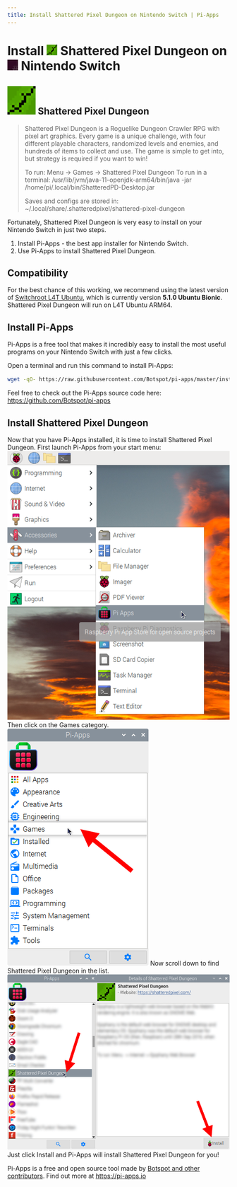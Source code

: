 ```yaml
---
title: Install Shattered Pixel Dungeon on Nintendo Switch | Pi-Apps
---
```

<div class="simple-install-content content">

# Install <img src="/img/app-icons/Shattered Pixel Dungeon/icon-64.png" height=24> Shattered Pixel Dungeon on <img src=/img/other-icons/switchroot-icon.png height=24> Nintendo Switch

## <img src="/img/app-icons/Shattered Pixel Dungeon/icon-64.png"> Shattered Pixel Dungeon
> Shattered Pixel Dungeon is a Roguelike Dungeon Crawler RPG with pixel art graphics.
> Every game is a unique challenge, with four different playable characters, randomized levels and enemies, and hundreds of items to collect and use.
> The game is simple to get into, but strategy is required if you want to win!
> 
> To run: Menu -> Games -> Shattered Pixel Dungeon
> To run in a terminal: /usr/lib/jvm/java-11-openjdk-arm64/bin/java -jar /home/pi/.local/bin/ShatteredPD-Desktop.jar
> 
> Saves and configs are stored in: ~/.local/share/.shatteredpixel/shattered-pixel-dungeon

Fortunately, Shattered Pixel Dungeon is very easy to install on your Nintendo Switch in just two steps.
1. Install Pi-Apps - the best app installer for Nintendo Switch.
2. Use Pi-Apps to install Shattered Pixel Dungeon.
</div>
<div class="simple-install-content content">

## Compatibility
For the best chance of this working, we recommend using the latest version of [Switchroot L4T Ubuntu](https://wiki.switchroot.org/en/Linux/Ubuntu-Install-Guide), which is currently version **5.1.0 Ubuntu Bionic**.
Shattered Pixel Dungeon will run on L4T Ubuntu ARM64.
</div>
<div class="simple-install-content content">

## Install Pi-Apps

Pi-Apps is a free tool that makes it incredibly easy to install the most useful programs on your Nintendo Switch with just a few clicks.

Open a terminal and run this command to install Pi-Apps:
```bash
wget -qO- https://raw.githubusercontent.com/Botspot/pi-apps/master/install | bash
```
Feel free to check out the Pi-Apps source code here: https://github.com/Botspot/pi-apps
</div>
<div class="simple-install-content content">

## Install Shattered Pixel Dungeon

Now that you have Pi-Apps installed, it is time to install Shattered Pixel Dungeon.
First launch Pi-Apps from your start menu:
<img src="/img/start-menu.png">
Then click on the Games category.
<img src="/img/category-selections/Games.png">
Now scroll down to find Shattered Pixel Dungeon in the list.
<img src="/img/app-icons/Shattered Pixel Dungeon/app-selection.png">
Just click Install and Pi-Apps will install Shattered Pixel Dungeon for you!
</div>
<div class="simple-install-content content">

Pi-Apps is a free and open source tool made by [Botspot and other contributors](/about/#contributors). Find out more at https://pi-apps.io
</div>

